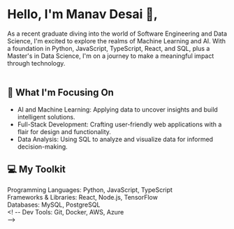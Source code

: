 # Hello, I'm Manav Desai 👋, 
As a recent graduate diving into the world of Software Engineering and Data Science, I'm excited to explore the realms of Machine Learning and AI. With a foundation in Python, JavaScript, TypeScript, React, and SQL, plus a Master's in Data Science, I'm on a journey to make a meaningful impact through technology.
<br/><br/>
## 🌱 What I'm Focusing On
- AI and Machine Learning: Applying data to uncover insights and build intelligent solutions. <br/>
- Full-Stack Development: Crafting user-friendly web applications with a flair for design and functionality. <br/>
- Data Analysis: Using SQL to analyze and visualize data for informed decision-making. <br/>
## 💻 My Toolkit
Programming Languages: Python, JavaScript, TypeScript <br/>
Frameworks & Libraries: React, Node.js, TensorFlow <br/>
Databases: MySQL, PostgreSQL <br/>
<! -- Dev Tools: Git, Docker, AWS, Azure <br/> -->
